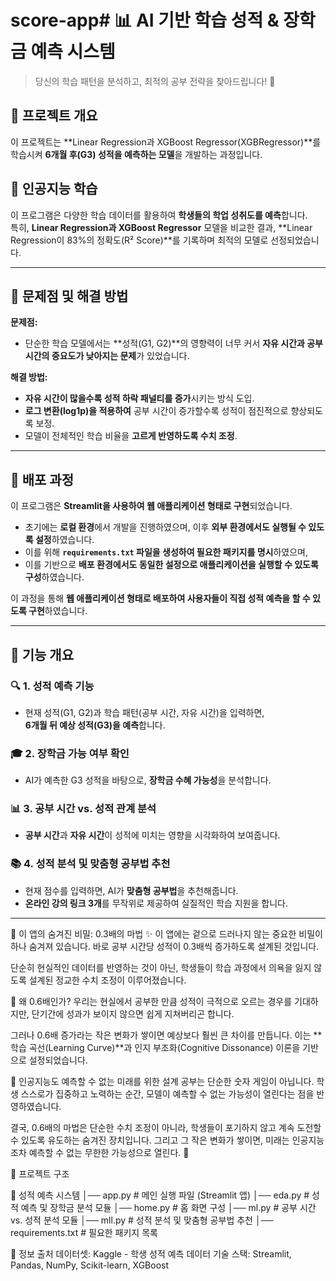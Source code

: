 # score-app# 📊 AI 기반 학습 성적 & 장학금 예측 시스템

> 당신의 학습 패턴을 분석하고, 최적의 공부 전략을 찾아드립니다! 🚀  

## 📌 프로젝트 개요
이 프로젝트는 **Linear Regression과 XGBoost Regressor(XGBRegressor)**를 학습시켜 **6개월 후(G3) 성적을 예측하는 모델**을 개발하는 과정입니다.  

## 📌 인공지능 학습  
이 프로그램은 다양한 학습 데이터를 활용하여 **학생들의 학업 성취도를 예측**합니다.  
특히, **Linear Regression과 XGBoost Regressor** 모델을 비교한 결과, **Linear Regression이 83%의 정확도(R² Score)**를 기록하며 최적의 모델로 선정되었습니다.  

---
  
## 📌 문제점 및 해결 방법  
**문제점:**  
- 단순한 학습 모델에서는 **성적(G1, G2)**의 영향력이 너무 커서 **자유 시간과 공부 시간의 중요도가 낮아지는 문제**가 있었습니다.  

**해결 방법:**  
- **자유 시간이 많을수록 성적 하락 패널티를 증가**시키는 방식 도입.  
- **로그 변환(log1p)을 적용하여** 공부 시간이 증가할수록 성적이 점진적으로 향상되도록 보정.  
- 모델이 전체적인 학습 비율을 **고르게 반영하도록 수치 조정**.  

---

## 📌 배포 과정  

이 프로그램은 **Streamlit을 사용하여 웹 애플리케이션 형태로 구현**되었습니다.  

- 초기에는 **로컬 환경**에서 개발을 진행하였으며, 이후 **외부 환경에서도 실행될 수 있도록 설정**하였습니다.  
- 이를 위해 **`requirements.txt` 파일을 생성하여 필요한 패키지를 명시**하였으며,  
- 이를 기반으로 **배포 환경에서도 동일한 설정으로 애플리케이션을 실행할 수 있도록 구성**하였습니다.  

이 과정을 통해 **웹 애플리케이션 형태로 배포하여 사용자들이 직접 성적 예측을 할 수 있도록 구현**하였습니다.  

---

## 📌 기능 개요  

### 🔍 **1. 성적 예측 기능**
- 현재 성적(G1, G2)과 학습 패턴(공부 시간, 자유 시간)을 입력하면,  
  **6개월 뒤 예상 성적(G3)을 예측**합니다.  

### 🎓 **2. 장학금 가능 여부 확인**
- AI가 예측한 G3 성적을 바탕으로, **장학금 수혜 가능성**을 분석합니다.  

### 📊 **3. 공부 시간 vs. 성적 관계 분석**
- **공부 시간**과 **자유 시간**이 성적에 미치는 영향을 시각화하여 보여줍니다.  

### 📚 **4. 성적 분석 및 맞춤형 공부법 추천**
- 현재 점수를 입력하면, AI가 **맞춤형 공부법**을 추천해줍니다.  
- **온라인 강의 링크 3개**를 무작위로 제공하여 실질적인 학습 지원을 합니다.  

---


📌 이 앱의 숨겨진 비밀: 0.3배의 마법 ✨
이 앱에는 겉으로 드러나지 않는 중요한 비밀이 하나 숨겨져 있습니다.
바로 공부 시간당 성적이 0.3배씩 증가하도록 설계된 것입니다.

단순히 현실적인 데이터를 반영하는 것이 아닌,
학생들이 학습 과정에서 의욕을 잃지 않도록 설계된 정교한 수치 조정이 이루어졌습니다.



🔹 왜 0.6배인가?
우리는 현실에서 공부한 만큼 성적이 극적으로 오르는 경우를 기대하지만,
단기간에 성과가 보이지 않으면 쉽게 지쳐버리곤 합니다.

그러나 0.6배 증가라는 작은 변화가 쌓이면 예상보다 훨씬 큰 차이를 만듭니다.
이는 **학습 곡선(Learning Curve)**과 인지 부조화(Cognitive Dissonance) 이론을 기반으로 설정되었습니다.



📌 인공지능도 예측할 수 없는 미래를 위한 설계
공부는 단순한 숫자 게임이 아닙니다.
학생 스스로가 집중하고 노력하는 순간, 모델이 예측할 수 없는 가능성이 열린다는 점을 반영하였습니다.

결국, 0.6배의 마법은 단순한 수치 조정이 아니라,
학생들이 포기하지 않고 계속 도전할 수 있도록 유도하는 숨겨진 장치입니다.
그리고 그 작은 변화가 쌓이면, 미래는 인공지능조차 예측할 수 없는 무한한 가능성으로 열린다. 🚀



📌 프로젝트 구조


📂 성적 예측 시스템
│── app.py               # 메인 실행 파일 (Streamlit 앱)
│── eda.py               # 성적 예측 및 장학금 분석 모듈
│── home.py              # 홈 화면 구성
│── ml.py                # 공부 시간 vs. 성적 분석 모듈
│── mll.py               # 성적 분석 및 맞춤형 공부법 추천
│── requirements.txt     # 필요한 패키지 목록



📌 정보 출처
데이터셋: Kaggle - 학생 성적 예측 데이터
기술 스택: Streamlit, Pandas, NumPy, Scikit-learn, XGBoost
